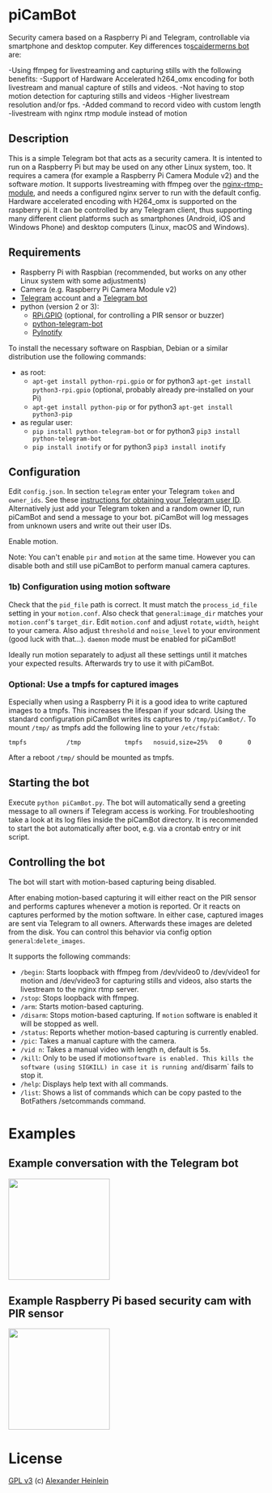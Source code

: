 # piCamBot
Security camera based on a Raspberry Pi and Telegram, controllable via smartphone and desktop computer. Key differences to[scaidermerns bot]( https://github.com/scaidermern/piCamBot) are:

-Using ffmpeg for livestreaming and capturing stills with the following benefits:
	-Support of Hardware Accelerated h264_omx encoding for both 		livestream and manual capture of stills and videos.
	-Not having to stop motion detection for capturing stills and 	videos
	-Higher livestream resolution and/or fps.
-Added command to record video with custom length
-livestream with nginx rtmp module instead of motion


## Description
This is a simple Telegram bot that acts as a security camera. It is intented to run on a Raspberry Pi but may be used on any other Linux system, too. It requires a camera (for example a Raspberry Pi Camera Module v2) and the software *motion*. It supports livestreaming with ffmpeg over the [nginx-rtmp-module]( https://github.com/arut/nginx-rtmp-module), and needs a configured nginx server to run with the default config. Hardware accelerated encoding with H264_omx is supported on the raspberry pi. It can be controlled by any Telegram client, thus supporting many different client platforms such as smartphones (Android, iOS and Windows Phone) and desktop computers (Linux, macOS and Windows).

## Requirements
- Raspberry Pi with Raspbian (recommended, but works on any other Linux system with some adjustments)
- Camera (e.g. Raspberry Pi Camera Module v2)
- [Telegram](https://telegram.org/) account and a [Telegram bot](https://core.telegram.org/bots)
- python (version 2 or 3):
  - [RPi.GPIO](https://sourceforge.net/projects/raspberry-gpio-python/) (optional, for controlling a PIR sensor or buzzer)
  - [python-telegram-bot](https://github.com/python-telegram-bot/python-telegram-bot)
  - [PyInotify](https://github.com/dsoprea/PyInotify)

To install the necessary software on Raspbian, Debian or a similar distribution use the following commands:
- as root:
  - `apt-get install python-rpi.gpio` or for python3 `apt-get install python3-rpi.gpio` (optional, probably already pre-installed on your Pi)
  - `apt-get install python-pip` or for python3 `apt-get install python3-pip`
- as regular user:
  - `pip install python-telegram-bot` or for python3 `pip3 install python-telegram-bot`
  - `pip install inotify` or for python3 `pip3 install inotify`
  
## Configuration
Edit `config.json`. In section `telegram` enter your Telegram `token` and `owner_ids`. See these [instructions for obtaining your Telegram user ID](https://stackoverflow.com/questions/31078710/how-to-obtain-telegram-chat-id-for-a-specific-user). Alternatively just add your Telegram token and a random owner ID, run piCamBot and send a message to your bot. piCamBot will log messages from unknown users and write out their user IDs.

Enable motion.

Note: You can't enable `pir` and `motion` at the same time. However you can disable both and still use piCamBot to perform manual camera captures.


### 1b) Configuration using motion software

Check that the `pid_file` path is correct. It must match the `process_id_file` setting in your `motion.conf`. Also check that `general`:`image_dir` matches your `motion.conf`'s `target_dir`. Edit `motion.conf` and adjust `rotate`, `width`, `height` to your camera. Also adjust `threshold` and `noise_level` to your environment (good luck with that...). `daemon` mode must be enabled for piCamBot!

Ideally run motion separately to adjust all these settings until it matches your expected results. Afterwards try to use it with piCamBot.


### Optional: Use a tmpfs for captured images
Especially when using a Raspberry Pi it is a good idea to write captured images to a tmpfs. This increases the lifespan if your sdcard. Using the standard configuration piCamBot writes its captures to `/tmp/piCamBot/`. To mount `/tmp/` as tmpfs add the following line to your `/etc/fstab`:
```
tmpfs           /tmp            tmpfs   nosuid,size=25%   0       0
```
After a reboot `/tmp/` should be mounted as tmpfs.

## Starting the bot
Execute `python piCamBot.py`. The bot will automatically send a greeting message to all owners if Telegram access is working. For troubleshooting take a look at its log files inside the piCamBot directory. It is recommended to start the bot automatically after boot, e.g. via a crontab entry or init script.

## Controlling the bot
The bot will start with motion-based capturing being disabled.

After enabing motion-based capturing it will either react on the PIR sensor and performs captures whenever a motion is reported. Or it reacts on captures performed by the motion software. In either case, captured images are sent via Telegram to all owners. Afterwards these images are deleted from the disk. You can control this behavior via config option `general`:`delete_images`.

It supports the following commands:
- `/begin`: Starts loopback with ffmpeg from /dev/video0 to /dev/video1 for motion and /dev/video3 for capturing stills and videos, also starts the livestream to the nginx rtmp server.
- `/stop`: Stops loopback with ffmpeg.
- `/arm`: Starts motion-based capturing.
- `/disarm`: Stops motion-based capturing. If `motion` software is enabled it will be stopped as well.
- `/status`: Reports whether motion-based capturing is currently enabled.
- `/pic`: Takes a manual capture with the camera. 
- `/vid n`: Takes a manual video with length n, default is 5s.
- `/kill`: Only to be used if motion` software is enabled. This kills the software (using SIGKILL) in case it is running and `/disarm` fails to stop it.
- `/help`: Displays help text with all commands.
- `/list`: Shows a list of commands which can be copy pasted to the BotFathers /setcommands command.

# Examples

## Example conversation with the Telegram bot
<img src="images/conversation.jpg" width="200">

## Example Raspberry Pi based security cam with PIR sensor
<img src="images/cam.jpg" width="200">

# License
[GPL v3](http://www.gnu.org/licenses/gpl.html)
(c) [Alexander Heinlein](http://choerbaert.org)


